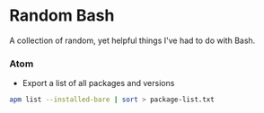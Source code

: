 # Random Bash

A collection of random, yet helpful things I've had to do with Bash.

### Atom

-   Export a list of all packages and versions

```bash
apm list --installed-bare | sort > package-list.txt
```
